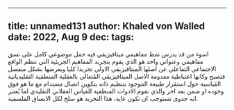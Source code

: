 
---
title: unnamed131
author: Khaled von Walled
date: 2022, Aug 9
dec:
tags:
---
اسوء من قد يدرس نمط مفاهيمي ميتافيزيقي فيه حمل موضوعي كامل على نسق مفاهيمي وعنواني واحد هو الذي يقوم بتجريد المفاهيم الجزيئية التي تنظم الواقع الاجتماعي التفاعلي عن اصلها الميتافيزيقي الاولي تجريدا كليا ويعرضها بشكل منفصل فتصبح وكانها اعتباطية معدومة الاصل الميتافيزيقي المُتعالي بالعقلية المنطقية التقليديانية القياسية حول استقرار طبيعة الموجود بتنظيم ذاته بتكوين اتصال مستدام مع ما هو فوق وجوده او ضمن بعد اخر والذي تقوم الادوات المنطقية للقياس العقلاني التقليدي لما يُعتبر انه جدوى تستوجب ان تكون غاية، هذا التجريد هو سلخ لكل الانساق الفلسفية.

